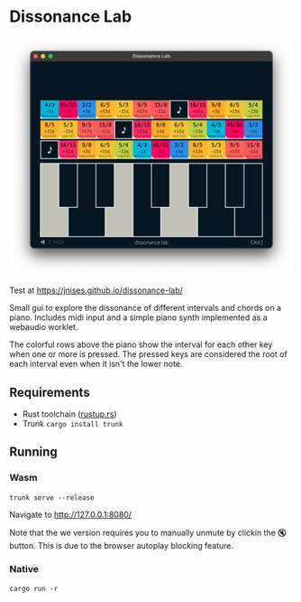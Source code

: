 # Dissonance Lab

![screenshot](docs/screenshot.webp)

Test at https://jnises.github.io/dissonance-lab/

Small gui to explore the dissonance of different intervals and chords on a piano.
Includes midi input and a simple piano synth implemented as a webaudio worklet.

The colorful rows above the piano show the interval for each other key when one or more is pressed.
The pressed keys are considered the root of each interval even when it isn't the lower note.


## Requirements
* Rust toolchain ([rustup.rs](https://rustup.rs/))
* Trunk `cargo install trunk`

## Running

### Wasm
```
trunk serve --release
```
Navigate to http://127.0.0.1:8080/

Note that the we version requires you to manually unmute by clickin the 🔇 button. This is due to the browser autoplay blocking feature.

### Native
```
cargo run -r
```